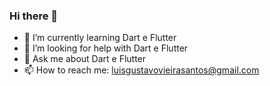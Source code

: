### Hi there 👋

- 🌱 I’m currently learning Dart e Flutter
- 🤔 I’m looking for help with Dart e Flutter
- 💬 Ask me about Dart e Flutter
- 📫 How to reach me: luisgustavovieirasantos@gmail.com


